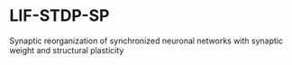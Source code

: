 # LIF-STDP-SP
Synaptic reorganization of synchronized neuronal networks with synaptic weight and structural plasticity
